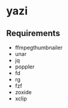 # yazi

## Requirements

* ffmpegthumbnailer
* unar
* jq
* poppler
* fd
* rg
* fzf
* zoxide
* xclip
